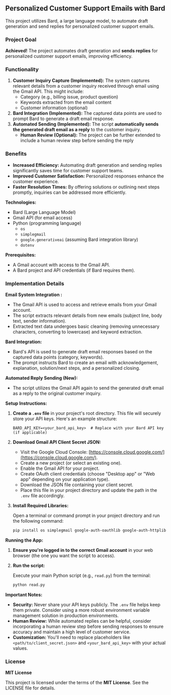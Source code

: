 ## Personalized Customer Support Emails with Bard

This project utilizes Bard, a large language model, to automate draft generation and send replies for personalized customer support emails. 

### Project Goal

**Achieved!** The project automates draft generation and **sends replies** for personalized customer support emails, improving efficiency. 

### Functionality

1. **Customer Inquiry Capture (Implemented):** The system captures relevant details from a customer inquiry received through email using the Gmail API. This might include:
    * Category (e.g., billing issue, product question)
    * Keywords extracted from the email content
    * Customer information (optional)
2. **Bard Integration (Implemented):** The captured data points are used to prompt Bard to generate a draft email response.
3. **Automated Sending (Implemented):** The script **automatically sends the generated draft email as a reply** to the customer inquiry.
    * **Human Review (Optional):** The project can be further extended to include a human review step before sending the reply 
### Benefits

* **Increased Efficiency:** Automating draft generation and sending replies significantly saves time for customer support teams.
* **Improved Customer Satisfaction:** Personalized responses enhance the customer experience.
* **Faster Resolution Times:** By offering solutions or outlining next steps promptly, inquiries can be addressed more efficiently.

**Technologies:**

* Bard (Large Language Model)
* Gmail API (for email access)
* Python (programming language)
  * `os`
  * `simplegmail`
  * `google.generativeai`  (assuming Bard integration library)
  * `dotenv`

**Prerequisites:**

* A Gmail account with access to the Gmail API.
* A Bard project and API credentials (if Bard requires them).
### Implementation Details

**Email System Integration :**

* The Gmail API is used to access and retrieve emails from your Gmail account.
* The script extracts relevant details from new emails (subject line, body text, sender information).
* Extracted text data undergoes basic cleaning (removing unnecessary characters, converting to lowercase) and keyword extraction.

**Bard Integration:**

* Bard's API is used to generate draft email responses based on the captured data points (category, keywords).
* The prompt instructs Bard to create an email with acknowledgement, explanation, solution/next steps, and a personalized closing.

**Automated Reply Sending (New):**

* The script utilizes the Gmail API again to send the generated draft email as a reply to the original customer inquiry.

**Setup Instructions:**

1. **Create a `.env` file** in your project's root directory. This file will securely store your API keys. Here's an example structure:

   ```
   BARD_API_KEY=<your_bard_api_key>  # Replace with your Bard API key (if applicable)
   ```

2. **Download Gmail API Client Secret JSON:**

   - Visit the Google Cloud Console: [https://console.cloud.google.com/](https://console.cloud.google.com/).
   - Create a new project (or select an existing one).
   - Enable the Gmail API for your project.
   - Create OAuth client credentials (choose "Desktop app" or "Web app" depending on your application type).
   - Download the JSON file containing your client secret.
   - Place this file in your project directory and update the path in the `.env` file accordingly.

3. **Install Required Libraries:**

   Open a terminal or command prompt in your project directory and run the following command:

   ```bash
   pip install os simplegmail google-auth-oauthlib google-auth-httplib2 google-api-python-client dotenv
   ```
**Running the App:**

1. **Ensure you're logged in to the correct Gmail account** in your web browser (the one you want the script to access).



2. **Run the script:**

   Execute your main Python script (e.g., `read.py`) from the terminal:

   ```bash
   python read.py
   ```

**Important Notes:**

* **Security:** Never share your API keys publicly. The `.env` file helps keep them private. Consider using a more robust environment variable management solution in production environments.
* **Human Review:** While automated replies can be helpful, consider incorporating a human review step before sending responses to ensure accuracy and maintain a high level of customer service.
* **Customization:** You'll need to replace placeholders like `<path/to/client_secret.json>` and `<your_bard_api_key>` with your actual values.

### License

**MIT License**

This project is licensed under the terms of the **MIT License**. See the LICENSE file for details.




